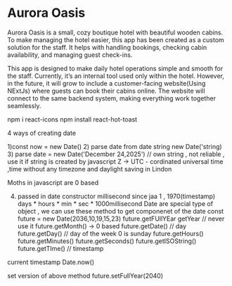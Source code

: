 # Aurora Oasis
 Aurora Oasis is a small, cozy boutique hotel with beautiful wooden cabins. To make managing the hotel easier, this app has been created as a custom solution for the staff. It helps with handling bookings, checking cabin availability, and managing guest check-ins.

This app is designed to make daily hotel operations simple and smooth for the staff. Currently, it’s an internal tool used only within the hotel. However, in the future, it will grow to include a customer-facing website(Using NExtJs) where guests can book their cabins online. The website will connect to the same backend system, making everything work together seamlessly.


npm i react-icons
npm install react-hot-toast



4 ways of creating date

1)const now = new Date()
2) parse date from date string
 new Date('string)
 3) parse date = new Date('December 24,2025') // own string , not reliable , use it if string is created by javascript
 Z -> UTC - cordinated universal time ,time without any timezone and daylight saving in Lindon

 Moths in javascript are 0 based


 4) passed in date constructor millisecond since jaa 1 , 1970(timestamp)
 days * hours * min * sec * 1000millisecond
Date are special type of object , we can use these method to get componenet of the date
const future = new Date(2036,10,19,15,23)
future.getFUllYEar
getYear // never use it
future.getMonth() -> 0 based
future.getDate() // day
future.getDay() // day of the week 0 is sunday
future.getHours()
future.getMinutes()
future.getSeconds()
future.getISOString()
future.getTIme() // timestamp


current timestamp
Date.now()

set version of above method
future.setFullYear(2040)